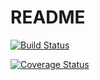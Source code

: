 # README

[![Build Status](https://img.shields.io/endpoint.svg?url=https%3A%2F%2Factions-badge.atrox.dev%2FTonyDischein%2FTaskManagerTest%2Fbadge%3Fref%3Dfeature%252Fdevops&style=flat)](https://actions-badge.atrox.dev/TonyDischein/TaskManagerTest/goto?ref=feature%2Fdevops)

[![Coverage Status](https://coveralls.io/repos/github/TonyDischein/TaskManagerTest/badge.svg?branch=main)](https://coveralls.io/github/TonyDischein/TaskManagerTest?branch=main)
